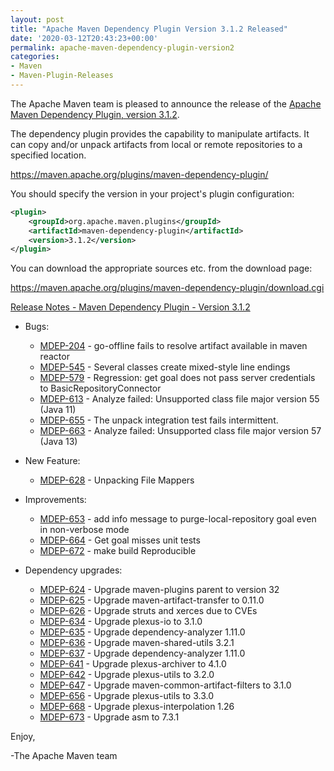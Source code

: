 ```yaml
---
layout: post
title: "Apache Maven Dependency Plugin Version 3.1.2 Released"
date: '2020-03-12T20:43:23+00:00'
permalink: apache-maven-dependency-plugin-version2
categories:
- Maven
- Maven-Plugin-Releases
---
```

The Apache Maven team is pleased to announce the release of the
[Apache Maven Dependency Plugin, version 3.1.2](https://maven.apache.org/plugins/maven-dependency-plugin/).

The dependency plugin provides the capability to manipulate artifacts. It
can copy and/or unpack artifacts from local or remote repositories to a
specified location.

https://maven.apache.org/plugins/maven-dependency-plugin/

You should specify the version in your project's plugin configuration:

```xml
<plugin>
    <groupId>org.apache.maven.plugins</groupId>
    <artifactId>maven-dependency-plugin</artifactId>
    <version>3.1.2</version>
</plugin>
``` 

You can download the appropriate sources etc. from the download page:

https://maven.apache.org/plugins/maven-dependency-plugin/download.cgi


<!-- more -->

[Release Notes - Maven Dependency Plugin - Version 3.1.2](https://issues.apache.org/jira/secure/ReleaseNote.jspa?projectId=12317227&version=12343772)

* Bugs:

    * [MDEP-204](https://issues.apache.org/jira/browse/MDEP-204) - go-offline fails to resolve artifact available in maven reactor
    * [MDEP-545](https://issues.apache.org/jira/browse/MDEP-545) - Several classes create mixed-style line endings
    * [MDEP-579](https://issues.apache.org/jira/browse/MDEP-579) - Regression: get goal does not pass server credentials to BasicRepositoryConnector
    * [MDEP-613](https://issues.apache.org/jira/browse/MDEP-613) - Analyze failed: Unsupported class file major version 55 (Java 11)
    * [MDEP-655](https://issues.apache.org/jira/browse/MDEP-655) - The unpack integration test fails intermittent.
    * [MDEP-663](https://issues.apache.org/jira/browse/MDEP-663) - Analyze failed: Unsupported class file major version 57 (Java 13)

* New Feature:

    * [MDEP-628](https://issues.apache.org/jira/browse/MDEP-628) - Unpacking File Mappers

* Improvements:

    * [MDEP-653](https://issues.apache.org/jira/browse/MDEP-653) - add info message to purge-local-repository goal even in non-verbose mode
    * [MDEP-664](https://issues.apache.org/jira/browse/MDEP-664) - Get goal misses unit tests
    * [MDEP-672](https://issues.apache.org/jira/browse/MDEP-672) - make build Reproducible

* Dependency upgrades:

    * [MDEP-624](https://issues.apache.org/jira/browse/MDEP-624) - Upgrade maven-plugins parent to version 32
    * [MDEP-625](https://issues.apache.org/jira/browse/MDEP-625) - Upgrade maven-artifact-transfer to 0.11.0
    * [MDEP-626](https://issues.apache.org/jira/browse/MDEP-626) - Upgrade struts and xerces due to CVEs
    * [MDEP-634](https://issues.apache.org/jira/browse/MDEP-634) - Upgrade plexus-io to 3.1.0
    * [MDEP-635](https://issues.apache.org/jira/browse/MDEP-635) - Upgrade dependency-analyzer 1.11.0
    * [MDEP-636](https://issues.apache.org/jira/browse/MDEP-636) - Upgrade maven-shared-utils 3.2.1
    * [MDEP-637](https://issues.apache.org/jira/browse/MDEP-637) - Upgrade dependency-analyzer 1.11.0
    * [MDEP-641](https://issues.apache.org/jira/browse/MDEP-641) - Upgrade plexus-archiver to 4.1.0
    * [MDEP-642](https://issues.apache.org/jira/browse/MDEP-642) - Upgrade plexus-utils to 3.2.0
    * [MDEP-647](https://issues.apache.org/jira/browse/MDEP-647) - Upgrade maven-common-artifact-filters to 3.1.0
    * [MDEP-656](https://issues.apache.org/jira/browse/MDEP-656) - Upgrade plexus-utils to 3.3.0
    * [MDEP-668](https://issues.apache.org/jira/browse/MDEP-668) - Upgrade plexus-interpolation 1.26
    * [MDEP-673](https://issues.apache.org/jira/browse/MDEP-673) - Upgrade asm to 7.3.1

Enjoy,

-The Apache Maven team
